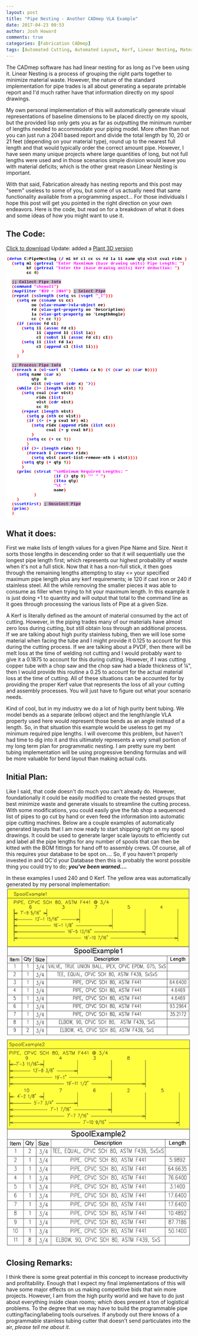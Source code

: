 ```yaml
---
layout: post
title: "Pipe Nesting - Another CADmep VLA Example"
date: 2017-04-23 00:53
author: Josh Howard
comments: true
categories: [Fabrication CADmep]
tags: [Automated Cutting, Automated Layout, Kerf, Linear Nesting, Material Waste, Pipe Nesting, Visual Lisp, VLA]
---
```

The CADmep software has had linear nesting for as long as I've been using it. Linear Nesting is a process of grouping the right parts together to minimize material waste. However, the nature of the standard implementation for pipe trades is all about generating a separate printable report and I'd much rather have that information directly on my spool drawings.

My own personal implementation of this will automatically generate visual representations of baseline dimensions to be placed directly on my spools, but the provided lisp only gets you as far as outputting the minimum number of lengths needed to accommodate your piping model. More often than not you can just run a 2041 based report and divide the total length by 10, 20 or 21 feet (depending on your material type), round up to the nearest full length and that would typically order the correct amount pipe. However, I have seen many unique projects where large quantities of long, but not full lengths were used and in those scenarios simple division would leave you with material deficits; which is the other great reason Linear Nesting is important.

With that said, Fabrication already has nesting reports and this post may "seem" useless to some of you, but some of us actually need that same functionality available from a programming aspect… For those individuals I hope this post will get you pointed in the right direction on your own endeavors. Here is the code, but read on for a breakdown of what it does and some ideas of how you might want to use it.

## The Code:
 [Click to download](/assets/lsp/HOB_Pipe_Nesting.LSP)
 Update: added a [Plant 3D version](/assets/lsp/HOB_Pipe_Nesting_for_P3D.LSP)

<img src="../assets/img/042317_0753_pipenesting1.png" alt="" border="0" />

## What it does:
First we make lists of length values for a given Pipe Name and Size. Next it sorts those lengths in descending order so that it will sequentially use the longest pipe length first; which represents our highest probability of waste when it's not a full stick. Now that it has a non-full stick, it then goes through the remaining lengths attempting to stay <= your specified maximum pipe length plus any kerf requirements; ie 120 if cast iron or 240 if stainless steel. All the while removing the smaller pieces it was able to consume as filler when trying to hit your maximum length. In this example it is just doing +1 to quantity and will output that total to the command line as it goes through processing the various lists of Pipe at a given Size.

A Kerf is literally defined as the amount of material consumed by the act of cutting. However, in the piping trades many of our materials have almost zero loss during cutting, but still obtain loss through an additional process. If we are talking about high purity stainless tubing, then we will lose some material when facing the tube and I might provide it 0.125 to account for this during the cutting process. If we are talking about a PVDF, then there will be melt loss at the time of welding not cutting and I would probably want to give it a 0.1875 to account for this during cutting. However, if I was cutting copper tube with a chop saw and the chop saw had a blade thickness of ¼", then I would provide this routine a 0.25 to account for the actual material loss at the time of cutting. All of these situations can be accounted for by providing the proper Kerf value that represents the loss of all your cutting and assembly processes. You will just have to figure out what your scenario needs.

Kind of cool, but in my industry we do a lot of high purity bent tubing. We model bends as a separate (elbow) object and the length/angle VLA property used here would represent those bends as an angle instead of a length. So, in that situation this example would be useless to get my minimum required pipe lengths. I will overcome this problem, but haven't had time to dig into it and this ultimately represents a very small portion of my long term plan for programmatic nesting. I am pretty sure my bent tubing implementation will be using progressive bending formulas and will be more valuable for bend layout than making actual cuts.

## Initial Plan:
Like I said, that code doesn't do much you can't already do. However, foundationally it could be easily modified to create the nested groups that best minimize waste and generate visuals to streamline the cutting process. With some modifications, you could easily give the fab shop a sequenced list of pipes to go cut by hand or even feed the information into automatic pipe cutting machines. Below are a couple examples of automatically generated layouts that I am now ready to start shipping right on my spool drawings. It could be used to generate larger scale layouts to efficiently cut and label all the pipe lengths for any number of spools that can then be kitted with the BOM fittings for hand off to assembly crews. 
Of course, all of this requires your database to be spot on…. So, if you haven't properly invested in and QC'd your Database then this is probably the worst possible thing you could try to do; ***you've been warned….***

In these examples I used 240 and 0 Kerf. The yellow area was automatically generated by my personal implementation:
<img src="../assets/img/042317_0753_pipenesting2.png" alt="" />
<img src="../assets/img/042317_0753_pipenesting3.png" alt="" />

## Closing Remarks:
I think there is some great potential in this concept to increase productivity and profitability. Enough that I expect my final implementations of this will have some major effects on us making competitive bids that win more projects. However, I am from the high purity world and we have to do just about everything inside clean rooms; which does present a ton of logistical problems. To the degree that we may have to build the programmable pipe cutting/facing/labeling tools ourselves. If anybody out there knows of a programmable stainless tubing cutter that doesn't send particulates into the air, *please tell me about it*.
